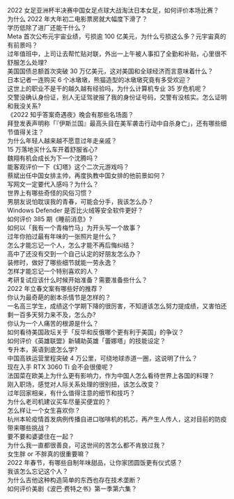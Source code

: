 2022 女足亚洲杯半决赛中国女足点球大战淘汰日本女足，如何评价本场比赛？  
为什么 2022 年大年初二电影票房就大幅度下滑了？  
学历低除了进厂还能干什么？  
Meta 首次公布元宇宙业绩，亏损逾 100 亿美元，为什么亏损这么多？元宇宙真的有前景吗？  
过年值班中，上司让去帮忙贴对联，外出一上午被人事扣了全勤和补贴，心里很不舒服怎么处理?  
美国国债总额首次突破 30 万亿美元，这对美国和全球经济而言意味着什么？  
日本记者一连购买 6 个冰墩墩，熊猫造型的冰墩墩究竟有多受欢迎？  
这世上的职业不是干的越久越有经验吗，为什么计算机专业 35 岁危机呢？  
交警没确认身份证，别人无证驾驶报了我的身份证号码，交警有没核实。怎么证明和我没关系?  
《2022 知乎答案奇遇夜》晚会有那些名场面？  
拜登发表声明称「『伊斯兰国』最高头目在美军袭击行动中自杀身亡」，还有哪些细节值得关注？  
为什么年轻人越来越不愿意过年走亲戚？  
15 万落地买什么车开着舒服省心?  
魏翔有机会成长为下一个沈腾吗？  
能客观评价一下《幻塔》这个二次元游戏吗？  
蔡斌出任中国女排主帅，再度执教中国女排的他前景如何？  
写网文一定要代入感吗？为什么？  
世界上有哪些奇怪的风俗习惯？  
男朋友说怕耽误我的青春，可能会分手，我该怎么办？  
Windows Defender 是否比火绒等安全软件更好？  
如何评价 385 期《睡前消息》?  
如何以「我有一个青梅竹马」为开头写一个故事？  
过年你拍过最有年味的一张照片是什么？  
怎么才能忘记一个人，怎么才能不再后悔纠结？  
高中了还没有交到一个自己认定的好朋友怎么办？  
装修时，做好了哪些细节就能一劳永逸？  
怎样才能忘记一个特别喜欢的人？  
考研复试应该什么时候开始准备？需要准备些什么？  
2022 年立春文案有哪些好的推荐？  
你认为最奇葩的剧本杀情节是怎样的？  
一名高三学生，成绩这个学期下降的很厉害，不知道该怎么努力提成绩，又害怕还剩一百多天努力来不及，怎么办?  
你认为一个人痛苦的根源是什么？  
如何看待美国政坛关于「反华和反俄哪个更有利于美国」的争议？  
如何评价《英雄联盟》新辅助英雄「蕾娜塔」的技能设定？  
专升本，英语到底怎么学?  
中国高铁运营里程突破 4 万公里，可绕地球赤道一圈，这说明了什么？  
现在入手 RTX 3060 Ti 会不会很傻呢？  
法国菜在欧美上为什么更有影响力，作为中国人怎么看待世界上各国的料理？  
刚入职场，感觉对人际关系处理的很别扭，该怎么改变？  
过年回家相亲，有什么值得注意的细节和技巧？  
为什么老司机建议买车尽量买便宜的？  
怎么样让一个女生喜欢你？  
杭州本轮疫情首发病例传播自进口咖啡机的机芯，再产生人传人，这对目前的防疫带来哪些挑战？  
要不要和婆婆住在一起？  
为什么我一直都很善良，可这世间的苦怎么都不肯放过我？  
女生胖 or 不胖真的很重要嘛？  
2022 年春节，有哪些自制年味甜品，让你家团圆饭更有仪式感？  
我该怎么忘记这个人？  
为什么吉他这种构造简单的东西也存在技术垄断？  
如何评价美剧《波巴·费特之书》第一季第六集？  
